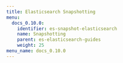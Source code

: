 ```yaml
---
title: Elasticsearch Snapshotting
menu:
  docs_0.10.0:
    identifier: es-snapshot-elasticsearch
    name: Snapshotting
    parent: es-elasticsearch-guides
    weight: 25
menu_name: docs_0.10.0
---
```



